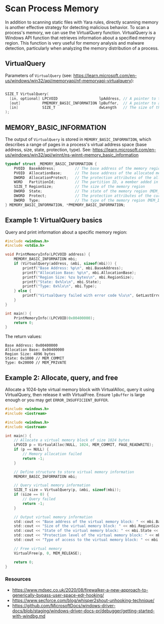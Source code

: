 # Scan Process Memory

In addition to scanning static files with Yara rules, directly scanning memory is another effective strategy for detecting malicious behavior. To scan a process's memory, we can use the VirtualQuery function. VirtualQuery is a Windows API function that retrieves information about a specified memory region. This function is very useful for memory analysis and malware detection, particularly when analyzing the memory distribution of a process.

## VirtualQuery

Parameters of `VirtualQuery` (see: https://learn.microsoft.com/en-us/windows/win32/api/memoryapi/nf-memoryapi-virtualquery):

```c

SIZE_T VirtualQuery(
  [in, optional] LPCVOID                   lpAddress, // A pointer to the base address of the region of pages
  [out]          PMEMORY_BASIC_INFORMATION lpBuffer,  // A pointer to a MEMORY_BASIC_INFORMATION structure
  [in]           SIZE_T                    dwLength   // The size of the buffer pointed to by the lpBuffer
);
```

## MEMORY_BASIC_INFORMATION

The output of `VirtualQuery` is stored in `MEMORY_BASIC_INFORMATION`, which describes a range of pages in a process's virtual address space (base address, size, state, protection, type). See: https://learn.microsoft.com/en-us/windows/win32/api/winnt/ns-winnt-memory_basic_information

```c
typedef struct _MEMORY_BASIC_INFORMATION {
    PVOID  BaseAddress;         // The base address of the memory region
    PVOID  AllocationBase;      // The base address of the allocated memory region
    DWORD  AllocationProtect;   // The protection attributes of the allocated memory region
    WORD   PartitionId;         // The partition ID, a member added in Windows 10 version 2004
    SIZE_T RegionSize;          // The size of the memory region
    DWORD  State;               // The state of the memory region（MEM_COMMIT,MEM_FREE,MEM_RESERVE）
    DWORD  Protect;             // The protection attributes of the current memory region
    DWORD  Type;                // The type of the memory region（MEM_IMAGE,MEM_MAPPED,MEM_PRIVATE）
} MEMORY_BASIC_INFORMATION, *PMEMORY_BASIC_INFORMATION;

```

## Example 1: VirtualQuery basics

Query and print information about a specific memory region:

```c
#include <windows.h>
#include <stdio.h>

void PrintMemoryInfo(LPCVOID address) {
    MEMORY_BASIC_INFORMATION mbi;
    if (VirtualQuery(address, &mbi, sizeof(mbi))) {
        printf("Base Address: %p\n", mbi.BaseAddress);
        printf("Allocation Base: %p\n", mbi.AllocationBase);
        printf("Region Size: %zu bytes\n", mbi.RegionSize);
        printf("State: 0x%lx\n", mbi.State);
        printf("Type: 0x%lx\n", mbi.Type);
    } else {
        printf("VirtualQuery failed with error code %lu\n", GetLastError());
    }
}

int main() {
    PrintMemoryInfo((LPCVOID)0x00400000);
    return 0;
}
```

The return values:

```
Base Address: 0x00400000
Allocation Base: 0x00400000
Region Size: 4096 bytes
State: 0x1000 // MEM_COMMIT
Type: 0x20000 // MEM_PRIVATE
```

## Example 2: Allocate, query, and free

Allocate a 1024-byte virtual memory block with VirtualAlloc, query it using VirtualQuery, then release it with VirtualFree. Ensure `lpBuffer` is large enough or you may get `ERROR_INSUFFICIENT_BUFFER`.

```c
#include <windows.h>
#include <iostream>

#include <windows.h>
#include <iostream>

int main() {
    // Allocate a virtual memory block of size 1024 bytes
    LPVOID p = VirtualAlloc(NULL, 1024, MEM_COMMIT, PAGE_READWRITE);
    if (p == NULL) {
        // Memory allocation failed
        return -1;
    }

    // Define structure to store virtual memory information
    MEMORY_BASIC_INFORMATION mbi;

    // Query virtual memory information
    SIZE_T size = VirtualQuery(p, &mbi, sizeof(mbi));
    if (size == 0) {
        // Query failed
        return -1;
    }

    // Output virtual memory information
    std::cout << "Base address of the virtual memory block: " << mbi.BaseAddress << std::endl;
    std::cout << "Size of the virtual memory block: " << mbi.RegionSize << std::endl;
    std::cout << "State of the virtual memory block: " << mbi.State << std::endl;
    std::cout << "Protection level of the virtual memory block: " << mbi.Protect << std::endl;
    std::cout << "Type of access to the virtual memory block: " << mbi.Type << std::endl;

    // Free virtual memory
    VirtualFree(p, 0, MEM_RELEASE);

    return 0;
}

```

### Resources

- https://www.mdsec.co.uk/2020/08/firewalker-a-new-approach-to-generically-bypass-user-space-edr-hooking/
- https://www.secforce.com/blog/whisper2shout-unhooking-technique/
- https://github.com/MicrosoftDocs/windows-driver-docs/blob/staging/windows-driver-docs-pr/debugger/getting-started-with-windbg.md
